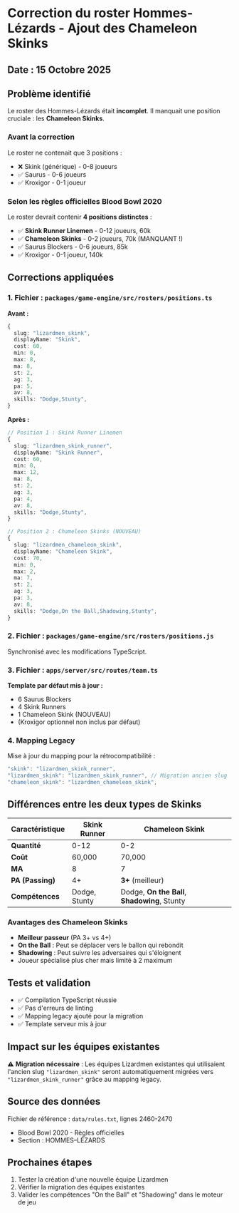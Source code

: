 # Correction du roster Hommes-Lézards - Ajout des Chameleon Skinks

## Date : 15 Octobre 2025

## Problème identifié

Le roster des Hommes-Lézards était **incomplet**. Il manquait une position cruciale : les **Chameleon Skinks**.

### Avant la correction

Le roster ne contenait que 3 positions :
- ❌ Skink (générique) - 0-8 joueurs
- ✅ Saurus - 0-6 joueurs  
- ✅ Kroxigor - 0-1 joueur

### Selon les règles officielles Blood Bowl 2020

Le roster devrait contenir **4 positions distinctes** :
- ✅ **Skink Runner Linemen** - 0-12 joueurs, 60k
- ✅ **Chameleon Skinks** - 0-2 joueurs, 70k (MANQUANT !)
- ✅ Saurus Blockers - 0-6 joueurs, 85k
- ✅ Kroxigor - 0-1 joueur, 140k

## Corrections appliquées

### 1. Fichier : `packages/game-engine/src/rosters/positions.ts`

**Avant :**
```typescript
{
  slug: "lizardmen_skink",
  displayName: "Skink",
  cost: 60,
  min: 0,
  max: 8,
  ma: 8,
  st: 2,
  ag: 3,
  pa: 5,
  av: 8,
  skills: "Dodge,Stunty",
}
```

**Après :**
```typescript
// Position 1 : Skink Runner Linemen
{
  slug: "lizardmen_skink_runner",
  displayName: "Skink Runner",
  cost: 60,
  min: 0,
  max: 12,
  ma: 8,
  st: 2,
  ag: 3,
  pa: 4,
  av: 8,
  skills: "Dodge,Stunty",
}

// Position 2 : Chameleon Skinks (NOUVEAU)
{
  slug: "lizardmen_chameleon_skink",
  displayName: "Chameleon Skink",
  cost: 70,
  min: 0,
  max: 2,
  ma: 7,
  st: 2,
  ag: 3,
  pa: 3,
  av: 8,
  skills: "Dodge,On the Ball,Shadowing,Stunty",
}
```

### 2. Fichier : `packages/game-engine/src/rosters/positions.js`

Synchronisé avec les modifications TypeScript.

### 3. Fichier : `apps/server/src/routes/team.ts`

**Template par défaut mis à jour :**
- 6 Saurus Blockers
- 4 Skink Runners
- 1 Chameleon Skink (NOUVEAU)
- (Kroxigor optionnel non inclus par défaut)

### 4. Mapping Legacy

Mise à jour du mapping pour la rétrocompatibilité :
```typescript
"skink": "lizardmen_skink_runner",
"lizardmen_skink": "lizardmen_skink_runner", // Migration ancien slug
"chameleon_skink": "lizardmen_chameleon_skink",
```

## Différences entre les deux types de Skinks

| Caractéristique | Skink Runner | Chameleon Skink |
|----------------|--------------|-----------------|
| **Quantité** | 0-12 | 0-2 |
| **Coût** | 60,000 | 70,000 |
| **MA** | 8 | 7 |
| **PA (Passing)** | 4+ | **3+** (meilleur) |
| **Compétences** | Dodge, Stunty | Dodge, **On the Ball**, **Shadowing**, Stunty |

### Avantages des Chameleon Skinks

- **Meilleur passeur** (PA 3+ vs 4+)
- **On the Ball** : Peut se déplacer vers le ballon qui rebondit
- **Shadowing** : Peut suivre les adversaires qui s'éloignent
- Joueur spécialisé plus cher mais limité à 2 maximum

## Tests et validation

- ✅ Compilation TypeScript réussie
- ✅ Pas d'erreurs de linting
- ✅ Mapping legacy ajouté pour la migration
- ✅ Template serveur mis à jour

## Impact sur les équipes existantes

⚠️ **Migration nécessaire** : Les équipes Lizardmen existantes qui utilisaient l'ancien slug `"lizardmen_skink"` seront automatiquement migrées vers `"lizardmen_skink_runner"` grâce au mapping legacy.

## Source des données

Fichier de référence : `data/rules.txt`, lignes 2460-2470
- Blood Bowl 2020 - Règles officielles
- Section : HOMMES–LÉZARDS

## Prochaines étapes

1. Tester la création d'une nouvelle équipe Lizardmen
2. Vérifier la migration des équipes existantes
3. Valider les compétences "On the Ball" et "Shadowing" dans le moteur de jeu

